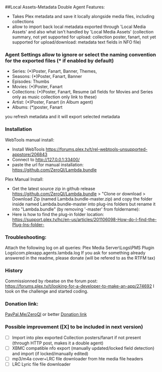 ##Local Assets-Metadata Double Agent Features:
- Takes Plex metadata and save it locally alongside media files, including collections
- allow to import back local metadata exported through 'Local Media Assets' and also what isn't handled by 'Local Media Assets' (collection summary, not yet supported for upload: collection poster, fanart, not yet supported for upload/download: metadata text fields in NFO file)


### Agent Settings allow to ignore or select the naming convention for the exported files (* if enabled by default)
- Series:      (*)Poster, Fanart, Banner, Themes, 
- Seasons:     (*)Poster, Fanart, Banner
- Episodes:       Thumbs
- Movies:      (*)Poster, Fanart
- Collections: (*)Poster, Fanart, Resume (all fields for Movies and Series only as music collection only link to these)
- Artist:      (*)Poster, Fanart (in Album agent)
- Albums:      (*)poster, Fanart

you refresh metadata and it will export selected metadata


### Installation
WebTools manual install:
- Install WebTools https://forums.plex.tv/t/rel-webtools-unsupported-appstore/206843
- Connect to http://127.0.0.1:33400/
- paste the url for manual installation: https://github.com/ZeroQI/Lambda.bundle
 
Plex Manual Install:
- Get the latest source zip in github release https://github.com/ZeroQI/Lambda.bundle > "Clone or download > Download Zip (named Lambda.bundle-master.zip) and copy the folder inside named Lambda.bundle-master into plug-ins folders but rename it into "Lambda.bundle" (by removing '-master' from foldername):
- Here is how to find the plug-in folder location: https://support.plex.tv/hc/en-us/articles/201106098-How-do-I-find-the-Plug-Ins-folder-


### Troubleshooting:
Attach the following log on all queries:  Plex Media Server\Logs\PMS Plugin Logs\com.plexapp.agents.lambda.log
If you ask for something already answered in the readme, please donate (will be refered to as the RTFM tax)


### History
Commissionned by rbeatse on the forum post: https://forums.plex.tv/t/looking-for-a-developer-to-make-an-app/274692
I took on the challenge and started coding.
 
### Donation link:
[PayPal.Me/ZeroQI](https://PayPal.Me/ZeroQI) or better [Donation link](https://www.paypal.com/cgi-bin/webscr?cmd=_donations&business=S8CUKCX4CWBBG&lc=IE&item_name=ZeroQI&item_number=Local%20Media%20Export%20Agent&currency_code=EUR&bn=PP%2dDonationsBF%3abtn_donateCC_LG%2egif%3aNonHosted)


### Possible improvement ([X] to be included in next version)
- [ ] Import into plex exported Collection posters/fanart if not present (through HTTP post, makes it a double agent)
- [ ] XBMC compatible nfo export (manually updated/locked field detection) and import (if locked/manually edited)
- [ ] mp3/m4a cover+LRC file downloader from hte media file headers
- [ ] LRC Lyric file file downloader
